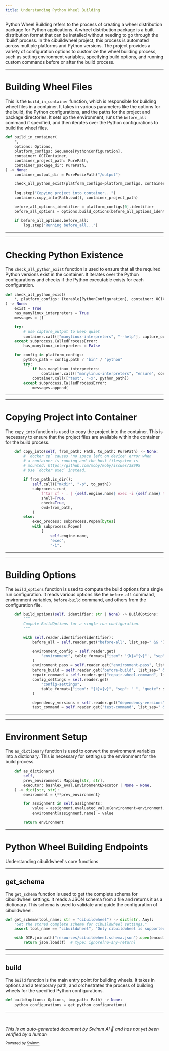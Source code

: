 ```yaml
---
title: Understanding Python Wheel Building
---
```

Python Wheel Building refers to the process of creating a wheel distribution package for Python applications. A wheel distribution package is a built distribution format that can be installed without needing to go through the 'build' process. In the cibuildwheel project, this process is automated across multiple platforms and Python versions. The project provides a variety of configuration options to customize the wheel building process, such as setting environment variables, specifying build options, and running custom commands before or after the build process.

<SwmSnippet path="/cibuildwheel/linux.py" line="154">

---

# Building Wheel Files

This is the `build_in_container` function, which is responsible for building wheel files in a container. It takes in various parameters like the options for the build, the Python configurations, and the paths for the project and package directories. It sets up the environment, runs the `before_all` command if specified, and then iterates over the Python configurations to build the wheel files.

```python
def build_in_container(
    *,
    options: Options,
    platform_configs: Sequence[PythonConfiguration],
    container: OCIContainer,
    container_project_path: PurePath,
    container_package_dir: PurePath,
) -> None:
    container_output_dir = PurePosixPath("/output")

    check_all_python_exist(platform_configs=platform_configs, container=container)

    log.step("Copying project into container...")
    container.copy_into(Path.cwd(), container_project_path)

    before_all_options_identifier = platform_configs[0].identifier
    before_all_options = options.build_options(before_all_options_identifier)

    if before_all_options.before_all:
        log.step("Running before_all...")

```

---

</SwmSnippet>

<SwmSnippet path="/cibuildwheel/linux.py" line="125">

---

# Checking Python Existence

The `check_all_python_exist` function is used to ensure that all the required Python versions exist in the container. It iterates over the Python configurations and checks if the Python executable exists for each configuration.

```python
def check_all_python_exist(
    *, platform_configs: Iterable[PythonConfiguration], container: OCIContainer
) -> None:
    exist = True
    has_manylinux_interpreters = True
    messages = []

    try:
        # use capture_output to keep quiet
        container.call(["manylinux-interpreters", "--help"], capture_output=True)
    except subprocess.CalledProcessError:
        has_manylinux_interpreters = False

    for config in platform_configs:
        python_path = config.path / "bin" / "python"
        try:
            if has_manylinux_interpreters:
                container.call(["manylinux-interpreters", "ensure", config.path.name])
            container.call(["test", "-x", python_path])
        except subprocess.CalledProcessError:
            messages.append(
```

---

</SwmSnippet>

<SwmSnippet path="/cibuildwheel/oci_container.py" line="223">

---

# Copying Project into Container

The `copy_into` function is used to copy the project into the container. This is necessary to ensure that the project files are available within the container for the build process.

```python
    def copy_into(self, from_path: Path, to_path: PurePath) -> None:
        # `docker cp` causes 'no space left on device' error when
        # a container is running and the host filesystem is
        # mounted. https://github.com/moby/moby/issues/38995
        # Use `docker exec` instead.

        if from_path.is_dir():
            self.call(["mkdir", "-p", to_path])
            subprocess.run(
                f"tar cf - . | {self.engine.name} exec -i {self.name} tar --no-same-owner -xC {shell_quote(to_path)} -f -",
                shell=True,
                check=True,
                cwd=from_path,
            )
        else:
            exec_process: subprocess.Popen[bytes]
            with subprocess.Popen(
                [
                    self.engine.name,
                    "exec",
                    "-i",
```

---

</SwmSnippet>

<SwmSnippet path="/cibuildwheel/options.py" line="563">

---

# Building Options

The `build_options` function is used to compute the build options for a single run configuration. It reads various options like the `before-all` command, environment variables, `before-build` command, and others from the configuration file.

```python
    def build_options(self, identifier: str | None) -> BuildOptions:
        """
        Compute BuildOptions for a single run configuration.
        """

        with self.reader.identifier(identifier):
            before_all = self.reader.get("before-all", list_sep=" && ")

            environment_config = self.reader.get(
                "environment", table_format={"item": '{k}="{v}"', "sep": " "}
            )
            environment_pass = self.reader.get("environment-pass", list_sep=" ").split()
            before_build = self.reader.get("before-build", list_sep=" && ")
            repair_command = self.reader.get("repair-wheel-command", list_sep=" && ")
            config_settings = self.reader.get(
                "config-settings",
                table_format={"item": "{k}={v}", "sep": " ", "quote": shlex.quote},
            )

            dependency_versions = self.reader.get("dependency-versions")
            test_command = self.reader.get("test-command", list_sep=" && ")
```

---

</SwmSnippet>

<SwmSnippet path="/cibuildwheel/environment.py" line="114">

---

# Environment Setup

The `as_dictionary` function is used to convert the environment variables into a dictionary. This is necessary for setting up the environment for the build process.

```python
    def as_dictionary(
        self,
        prev_environment: Mapping[str, str],
        executor: bashlex_eval.EnvironmentExecutor | None = None,
    ) -> dict[str, str]:
        environment = {**prev_environment}

        for assignment in self.assignments:
            value = assignment.evaluated_value(environment=environment, executor=executor)
            environment[assignment.name] = value

        return environment
```

---

</SwmSnippet>

# Python Wheel Building Endpoints

Understanding cibuildwheel's core functions

<SwmSnippet path="/cibuildwheel/schema.py" line="10">

---

## get_schema

The `get_schema` function is used to get the complete schema for cibuildwheel settings. It reads a JSON schema from a file and returns it as a dictionary. This schema is used to validate and guide the configuration of cibuildwheel.

```python
def get_schema(tool_name: str = "cibuildwheel") -> dict[str, Any]:
    "Get the stored complete schema for cibuildwheel settings."
    assert tool_name == "cibuildwheel", "Only cibuildwheel is supported."

    with DIR.joinpath("resources/cibuildwheel.schema.json").open(encoding="utf-8") as f:
        return json.load(f)  # type: ignore[no-any-return]
```

---

</SwmSnippet>

<SwmSnippet path="/cibuildwheel/windows.py" line="336">

---

## build

The `build` function is the main entry point for building wheels. It takes in options and a temporary path, and orchestrates the process of building wheels for the specified Python configurations.

```python
def build(options: Options, tmp_path: Path) -> None:
    python_configurations = get_python_configurations(
```

---

</SwmSnippet>

&nbsp;

*This is an auto-generated document by Swimm AI 🌊 and has not yet been verified by a human*

<SwmMeta version="3.0.0" repo-id="Z2l0aHViJTNBJTNBY2lidWlsZHdoZWVsJTNBJTNBZ2lsYWRuYXZvdA==" repo-name="cibuildwheel" doc-type="overview"><sup>Powered by [Swimm](/)</sup></SwmMeta>
